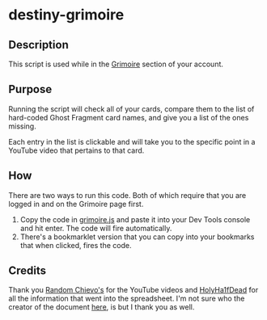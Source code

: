 destiny-grimoire
================

Description
-----------
This script is used while in the [Grimoire](http://www.bungie.net/en/Grimoire/) section of your account.


Purpose
-------
Running the script will check all of your cards, compare them to the list of hard-coded Ghost Fragment card names, and give you a list of the ones missing.

Each entry in the list is clickable and will take you to the specific point in a YouTube video that pertains to that card.


How
---
There are two ways to run this code. Both of which require that you are logged in and on the Grimoire page first.

1. Copy the code in [grimoire.js](grimoire.js) and paste it into your Dev Tools console and hit enter. The code will fire automatically.
2. There's a bookmarklet version that you can copy into your bookmarks that when clicked, fires the code.


Credits
-------
Thank you [Random Chievo's](https://www.youtube.com/user/randomchievos) for the YouTube videos and [HolyHa1fDead](http://www.trueachievements.com/HolyHa1fDead.htm) for all the information that went into the spreadsheet. I'm not sure who the creator of the document [here](https://docs.google.com/document/d/1DQZTwmCgcOhhH0YiMta4oNTeNtpZ1L3MCDMsEgQgzAc/mobilebasic), is but I thank you as well.
